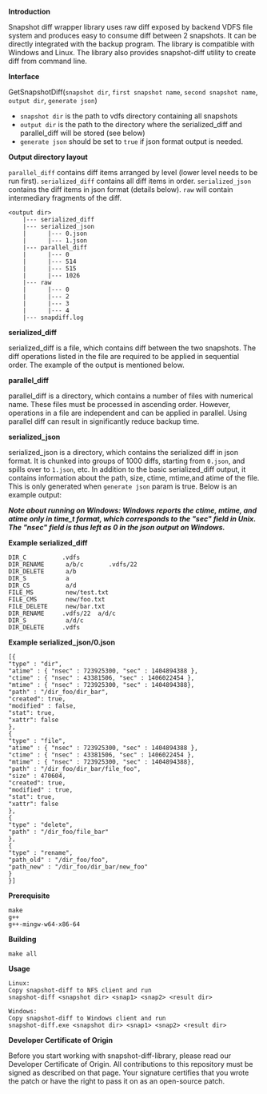 **Introduction**<br/>

Snapshot diff wrapper library uses raw diff exposed by backend VDFS file system
and produces easy to consume diff between 2 snapshots.  It can be directly
integrated with the backup program. The library is compatible with Windows and
Linux. The library also provides snapshot-diff utility to create diff from
command line.

**Interface**<br/>

GetSnapshotDiff(`snapshot dir`, `first snapshot name`, `second snapshot name`, `output dir`, `generate json`)
 - `snapshot dir` is the path to vdfs directory containing all snapshots
 - `output dir` is the path to the directory where the serialized_diff and
   parallel_diff will be stored (see below)
- `generate json` should be set to `true` if json format output is needed.

**Output directory layout**<br/>

`parallel_diff` contains diff items arranged by level (lower level needs
to be run first).
`serialized_diff` contains all diff items in order.
`serialized_json` contains the diff items in json format (details below).
`raw` will contain intermediary fragments of the diff.
```
<output dir>
    |--- serialized_diff
    |--- serialized_json
    |      |--- 0.json
    |      |--- 1.json
    |--- parallel_diff
    |      |--- 0
    |      |--- 514
    |      |--- 515
    |      |--- 1026
    |--- raw
    |      |--- 0
    |      |--- 2
    |      |--- 3
    |      |--- 4
    |--- snapdiff.log

```
**serialized_diff**<br/>

serialized_diff is a file, which contains diff between the two snapshots. The
diff operations listed in the file are required to be applied in sequential
order. The example of the output is mentioned below.

**parallel_diff**<br/>

parallel_diff is a directory, which contains a number of files with numerical
name. These files must be processed in ascending order. However, operations in
a file are independent and can be applied in parallel. Using parallel diff can
result in significantly reduce backup time.

**serialized_json**<br/>

serialized_json is a directory, which contains the serialized diff in json
format. It is chunked into groups of 1000 diffs, starting from `0.json`, and
spills over to `1.json`, etc. In addition to the basic serialized_diff output,
it contains information about the path, size, ctime, mtime,and atime of the
file. This is only generated when `generate json` param is true.
Below is an example output:

_**Note about running on Windows: Windows reports the ctime, mtime, and atime
only in time_t format, which corresponds to the "sec" field in Unix. The "nsec"
field is thus left as 0 in the json output on Windows.**_

**Example serialized_diff**<br/>
```
DIR_C          .vdfs
DIR_RENAME      a/b/c       .vdfs/22
DIR_DELETE      a/b
DIR_S           a
DIR_CS          a/d
FILE_MS         new/test.txt
FILE_CMS        new/foo.txt
FILE_DELETE     new/bar.txt
DIR_RENAME     .vdfs/22  a/d/c
DIR_S           a/d/c
DIR_DELETE     .vdfs
```

**Example serialized_json/0.json**<br/>
```
[{
"type" : "dir",
"atime" : { "nsec" : 723925300, "sec" : 1404894388 },
"ctime" : { "nsec" : 43381506, "sec" : 1406022454 },
"mtime" : { "nsec" : 723925300, "sec" : 1404894388},
"path" : "/dir_foo/dir_bar",
"created": true,
"modified" : false,
"stat": true,
"xattr": false
},
{
"type" : "file",
"atime" : { "nsec" : 723925300, "sec" : 1404894388 },
"ctime" : { "nsec" : 43381506, "sec" : 1406022454 },
"mtime" : { "nsec" : 723925300, "sec" : 1404894388},
"path" : "/dir_foo/dir_bar/file_foo",
"size" : 470604,
"created": true,
"modified" : true,
"stat": true,
"xattr": false
},
{
"type" : "delete",
"path" : "/dir_foo/file_bar"
},
{
"type" : "rename",
"path_old" : "/dir_foo/foo",
"path_new" : "/dir_foo/dir_bar/new_foo"
}
}]
```

**Prerequisite**<br/>
```
make
g++
g++-mingw-w64-x86-64
```

**Building**<br/>
```
make all
```

**Usage**<br/>
```
Linux:
Copy snapshot-diff to NFS client and run
snapshot-diff <snapshot dir> <snap1> <snap2> <result dir>

Windows:
Copy snapshot-diff to Windows client and run
snapshot-diff.exe <snapshot dir> <snap1> <snap2> <result dir>

```
**Developer Certificate of Origin**<br/>

Before you start working with snapshot-diff-library, please read our Developer Certificate of Origin. All contributions to this repository must be signed as described on that page. Your signature certifies that you wrote the patch or have the right to pass it on as an open-source patch.

